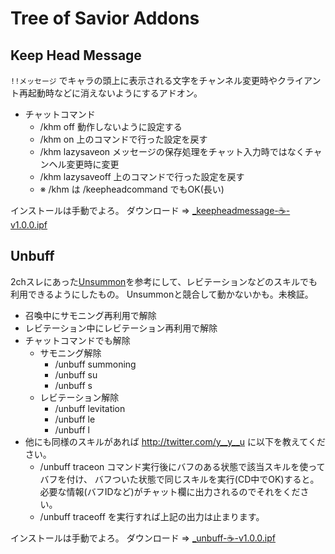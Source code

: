 # Tree of Savior Addons

## Keep Head Message

`!!メッセージ` でキャラの頭上に表示される文字をチャンネル変更時やクライアント再起動時などに消えないようにするアドオン。

- チャットコマンド
	- /khm off 動作しないように設定する
	- /khm on  上のコマンドで行った設定を戻す
	- /khm lazysaveon  メッセージの保存処理をチャット入力時ではなくチャンヘル変更時に変更
	- /khm lazysaveoff 上のコマンドで行った設定を戻す
	- ※ /khm は /keepheadcommand でもOK(長い)

インストールは手動でよろ。
ダウンロード => [_keepheadmessage-☕-v1.0.0.ipf](https://github.com/yyyyyu/Tree-of-Savior-Addons/blob/master/KeepHeadMessage/_keepheadmessage-%E2%98%95-v1.0.0.ipf)


## Unbuff

2chスレにあった[Unsummon](http://mint.2ch.net/test/read.cgi/ogame2/1477572608/798)を参考にして、レビテーションなどのスキルでも利用できるようにしたもの。
Unsummonと競合して動かないかも。未検証。

- 召喚中にサモニング再利用で解除
- レビテーション中にレビテーション再利用で解除
- チャットコマンドでも解除
	- サモニング解除
		- /unbuff summoning
		- /unbuff su
		- /unbuff s
	- レビテーション解除
		- /unbuff levitation
		- /unbuff le
		- /unbuff l
- 他にも同様のスキルがあれば http://twitter.com/y__y__u に以下を教えてください。
	- /unbuff traceon コマンド実行後にバフのある状態で該当スキルを使ってバフを付け、
		バフついた状態で同じスキルを実行(CD中でOK)すると。
		必要な情報(バフIDなど)がチャット欄に出力されるのでそれをください。
	- /unbuff traceoff を実行すれば上記の出力は止まります。

インストールは手動でよろ。
ダウンロード => [_unbuff-☕-v1.0.0.ipf](https://github.com/yyyyyu/Tree-of-Savior-Addons/blob/master/unbuff/_unbuff-%E2%98%95-v1.0.0.ipf)
